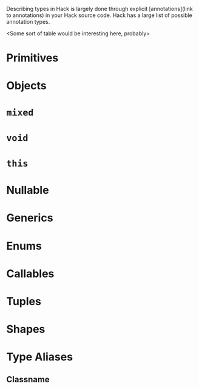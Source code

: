 Describing types in Hack is largely done through explicit [annotations](link to annotations) in your Hack source code. Hack has a large list of possible annotation types.

<Some sort of table would be interesting here, probably>

# Primitives

# Objects

# `mixed`

# `void`

# `this`

# Nullable

# Generics

# Enums

# Callables

# Tuples

# Shapes

# Type Aliases

## Classname<T>
